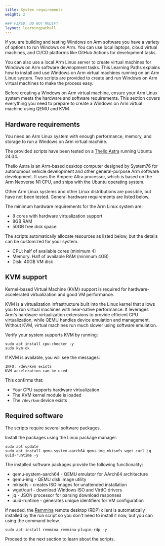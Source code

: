 ```yaml
---
title: System requirements
weight: 2

### FIXED, DO NOT MODIFY
layout: learningpathall
---
```


If you are building and testing Windows on Arm software you have a variety of options to run Windows on Arm. You can use local laptops, cloud virtual machines, and CI/CD platforms like GitHub Actions for development tasks.

You can also use a local Arm Linux server to create virtual machines for Windows on Arm software development tasks. This Learning Paths explains how to install and use Windows on Arm virtual machines running on an Arm Linux system. Two scripts are provided to create and run Windows on Arm virtual machines to make the process easy. 

Before creating a Windows on Arm virtual machine, ensure your Arm Linux system meets the hardware and software requirements. This section covers everything you need to prepare to create a Windows on Arm virtual machine using QEMU and KVM.

## Hardware requirements

You need an Arm Linux system with enough performance, memory, and storage to run a Windows on Arm virtual machine. 

The provided scripts have been tested on a [Thelio Astra](https://system76.com/desktops/thelio-astra-a1.1-n1/configure?srsltid=AfmBOoplXbwXifyxppxFe_oyahYMJHUT0bp2BnIBSH5ADjqgZxB7wW75) running Ubuntu 24.04. 

Thelio Astra is an Arm-based desktop computer designed by System76 for autonomous vehicle development and other general-purpose Arm software development. It uses the Ampere Altra processor, which is based on the Arm Neoverse N1 CPU, and ships with the Ubuntu operating system.

Other Arm Linux systems and other Linux distributions are possible, but have not been tested. General hardware requirements are listed below.

The minimum hardware requirements for the Arm Linux system are:

- 8 cores with hardware virtualization support
- 8GB RAM
- 50GB free disk space

The scripts automatically allocate resources as listed below, but the details can be customized for your system.

- CPU: half of available cores (minimum 4)
- Memory: Half of available RAM (minimum 4GB)
- Disk: 40GB VM disk

## KVM support 

Kernel-based Virtual Machine (KVM) support is required for hardware-accelerated virtualization and good VM performance.

KVM is a virtualization infrastructure built into the Linux kernel that allows you to run virtual machines with near-native performance. It leverages Arm's hardware virtualization extensions to provide efficient CPU virtualization, while QEMU handles device emulation and management. Without KVM, virtual machines run much slower using software emulation.

Verify your system supports KVM by running:

```console
sudo apt install cpu-checker -y
sudo kvm-ok
```

If KVM is available, you will see the messages:

```output
INFO: /dev/kvm exists
KVM acceleration can be used
```

This confirms that:
- Your CPU supports hardware virtualization
- The KVM kernel module is loaded
- The `/dev/kvm` device exists 

## Required software

The scripts require several software packages. 

Install the packages using the Linux package manager.

```console
sudo apt update
sudo apt install qemu-system-aarch64 qemu-img mkisofs wget curl jq uuid-runtime -y
```

The installed software packages provide the following functionality:

- qemu-system-aarch64 - QEMU emulator for AArch64 architecture
- qemu-img - QEMU disk image utility
- mkisofs - creates ISO images for unattended installation
- wget/curl - download Windows ISO and VirtIO drivers
- jq - JSON processor for parsing download responses
- uuid-runtime - generates unique identifiers for VM configuration

If needed, the [Remmina](https://remmina.org/) remote desktop (RDP) client is automatically installed by the run script so you don't need to install it now, but you can using the command below.

```console
sudo apt install remmina remmina-plugin-rdp -y
```

Proceed to the next section to learn about the scripts.

